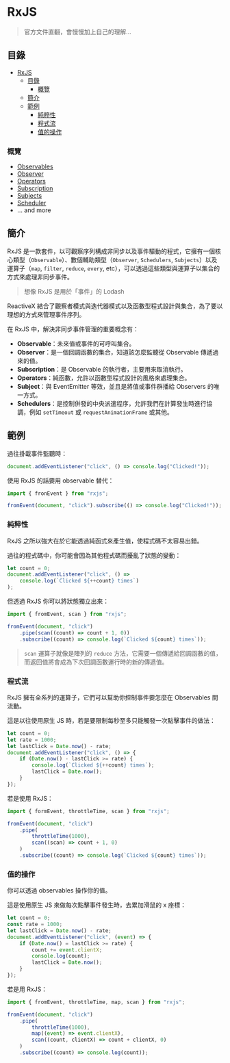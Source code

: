 # RxJS

> 官方文件直翻，會慢慢加上自己的理解...

## 目錄

- [RxJS](#rxjs)
  - [目錄](#目錄)
    - [概覽](#概覽)
  - [簡介](#簡介)
  - [範例](#範例)
    - [純粹性](#純粹性)
    - [程式流](#程式流)
    - [值的操作](#值的操作)

### 概覽

-   [Observables](./docs/overview/observable.md)
-   [Observer](./docs/overview/observer.md)
-   [Operators](./docs/overview/operators.md)
-   [Subscription](./docs/overview/subscription.md)
-   [Subjects](./docs/overview/subject.md)
-   [Scheduler](./docs/overview/scheduler.md)
-   ... and more

## 簡介

RxJS 是一款套件，以可觀察序列構成非同步以及事件驅動的程式，它擁有一個核心類型（`Observable`）、數個輔助類型（`Observer`, `Schedulers`, `Subjects`）以及運算子（`map`, `filter`, `reduce`, `every`, etc），可以透過這些類型與運算子以集合的方式來處理非同步事件。

> 想像 RxJS 是用於「事件」的 Lodash

ReactiveX 結合了觀察者模式與迭代器模式以及函數型程式設計與集合，為了要以理想的方式來管理事件序列。

在 RxJS 中，解決非同步事件管理的重要概念有：

-   **Observable**：未來值或事件的可呼叫集合。
-   **Observer**：是一個回調函數的集合，知道該怎麼監聽從 Observable 傳遞過來的值。
-   **Subscription**：是 Observable 的執行者，主要用來取消執行。
-   **Operators**：純函數，允許以函數型程式設計的風格來處理集合。
-   **Subject**：與 EventEmitter 等效，並且是將值或事件群播給 Observers 的唯一方式。
-   **Schedulers**：是控制併發的中央派遣程序，允許我們在計算發生時進行協調，例如 `setTimeout` 或 `requestAnimationFrame` 或其他。

## 範例

過往掛載事件監聽時：

```js
document.addEventListener("click", () => console.log("Clicked!"));
```

使用 RxJS 的話要用 observable 替代：

```js
import { fronEvent } from "rxjs";

fromEvent(document, "click").subscribe(() => console.log("Clicked!"));
```

### 純粹性

RxJS 之所以強大在於它能透過純函式來產生值，使程式碼不太容易出錯。

過往的程式碼中，你可能會因為其他程式碼而擾亂了狀態的變動：

```js
let count = 0;
document.addEventListener("click", () =>
    console.log(`Clicked ${++count} times`)
);
```

但透過 RxJS 你可以將狀態獨立出來：

```js
import { fromEvent, scan } from "rxjs";

fromEvent(document, "click")
    .pipe(scan((count) => count + 1, 0))
    .subscribe((count) => console.log(`Clicked ${count} times`));
```

> `scan` 運算子就像是陣列的 `reduce` 方法，它需要一個傳遞給回調函數的值，而返回值將會成為下次回調函數運行時的新的傳遞值。

### 程式流

RxJS 擁有全系列的運算子，它們可以幫助你控制事件要怎麼在 Observables 間流動。

這是以往使用原生 JS 時，若是要限制每秒至多只能觸發一次點擊事件的做法：

```js
let count = 0;
let rate = 1000;
let lastClick = Date.now() - rate;
document.addEventListener("click", () => {
    if (Date.now() - lastClick >= rate) {
        console.log(`Clicked ${++count} times`);
        lastClick = Date.now();
    }
});
```

若是使用 RxJS：

```js
import { formEvent, throttleTime, scan } from "rxjs";

fromEvent(document, "click")
    .pipe(
        throttleTime(1000),
        scan((scan) => count + 1, 0)
    )
    .subscribe((count) => console.log(`Clicked ${count} times`));
```

### 值的操作

你可以透過 observables 操作你的值。

這是使用原生 JS 來做每次點擊事件發生時，去累加滑鼠的 x 座標：

```js
let count = 0;
const rate = 1000;
let lastClick = Date.now() - rate;
document.addEventListener("click", (event) => {
    if (Date.now() = lastClick >= rate) {
        count += event.clientX;
        console.log(count);
        lastClick = Date.now();
    }
});
```

若是用 RxJS：

```js
import { fromEvent, throttleTime, map, scan } from "rxjs";

fromEvent(document, "click")
    .pipe(
        throttleTime(1000),
        map((event) => event.clientX),
        scan((count, clientX) => count + clientX, 0)
    )
    .subscribe((count) => console.log(count));
```
